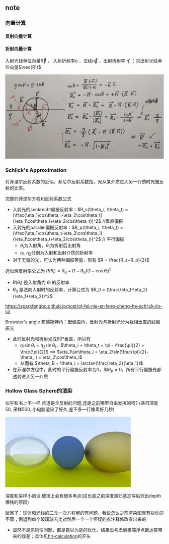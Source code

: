 ## note

### 向量计算

#### 反射向量计算

#### 折射向量计算

入射光线单位向量$\vec{R}$ ， 入射折射率$\eta$ ，法线$\vec{n}$ ，出射折射率 $\eta '$ ：求出射光线单位向量$\vec{R'}$

<img src="./figs/refract_vector.jpg" alt="refract_vector" style="zoom:50%;" />

### Schlick's Approximation

对菲涅尔反射系数的近似。菲尼尔反射系数指，光从某介质进入另一介质时光被反射的比率。

完整的菲涅尔方程和反射系数公式

- 入射光的senkrecht偏振反射率：$R_s(\theta_i, \theta_t) = (\frac{\eta_1\cos\theta_i-\eta_2\cos\theta_t}{\eta_1\cos\theta_i+\eta_2\cos\theta_t})^2$   //垂直偏振
- 入射光的parallel偏振反射率：$R_p(\theta_i, \theta_t) = (\frac{\eta_1\cos\theta_t-\eta_2\cos\theta_i}{\eta_1\cos\theta_t+\eta_2\cos\theta_i})^2$   // 平行偏振
  - $\theta_i$为入射角，$\theta_t$为折射后出射角
  - $\eta_1, \eta_2$分别为入射和出射介质的折射率
- 对于无偏的光，可认为两种偏振等量，则有 $R = \frac{R_s+R_p}{2}$

近似后反射率公式为 $R(\theta_i) = R_0 + (1 - R_0)(1-\cos\theta_i)^5$

- $R(\theta_i)$ 是入射角为 $\theta_i$ 的反射率
- $R_0$ 是法向入射时的反射率，计算公式为 $R_0 = (\frac{\eta_1-\eta_2}{\eta_1+\eta_2})^2$

https://sparkfengbo.github.io/post/gl-fei-nie-er-fang-cheng-he-schlick-jin-si/

Brewster's angle 布儒斯特角：起偏振角，反射光与折射光分为互相垂直的线偏振光

- 此时反射光和折射光成90°垂直，所以有
  - $\eta_1\sin\theta_i = \eta_2\sin\theta_t$，$\theta_i + \theta_t = \pi - \frac{\pi}{2} = \frac{\pi}{2}$ $\implies$ $\eta_1\sin\theta_i = \eta_2\sin(\frac{\pi}{2}-\theta_i) = \eta_2\cos\theta_i$
  - 从而有 $\theta_B = \theta_i = \arctan(\frac{\eta_2}{\eta_1})$
- 在菲涅尔方程中，此时的平行偏振反射率为0，即$R_p = 0$，所有平行偏振光都透射进入另一介质

### Hollow Glass Sphere的渲染

似乎和书上不一样,难道是全反射的问题,还是之前哪里自由发挥的锅? (递归深度50, 采样500, 小电脑渲染了好久,差不多一行像素好几秒)

<img src="./figs/hollow_glass_diff.png" alt="refract_vector" style="zoom:100%;" />

深度和采样小的话,玻璃上会有很多黑点(这也是之前深度递归基忘写后测出depth爆栈的原因)

破案了：球体和光线的二元一次方程解的有问题，我说怎么之前渲染图就有些许的不同；倒退到单个玻璃球去比对然后一个一个怀疑的点注释修改查出来的
- 显然不是原则性问题，都是自以为是的优化，结果没考虑到极端浮点数运算带来的误差；具体见[hit-calculation](./hit-calculation.md)的开头
